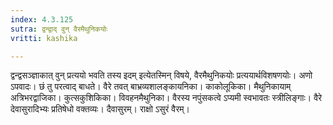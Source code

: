 ```yaml
---
index: 4.3.125
sutra: द्वन्द्वाद् वुन् वैरमैथुनिकयोः
vritti: kashika

---
```

द्वन्द्वसञ्ज्ञाकात् वुन् प्रत्ययो भवति तस्य इदम् इत्येतस्मिन् विषये, वैरमैथुनिकयोः प्रत्ययार्थविशषणयोः। अणो ऽपवादः। छं तु परत्वाद् बाधते। वैरे तवत् बाभ्रव्यशालङ्कायनिका। काकोलूकिका। मैथुनिकायाम् अत्रिभरद्वाजिका। कुत्सकुशिकिका। विवहनमैथुनिका। वैरस्य नपुंसकत्वे ऽप्यमी स्वभावतः स्त्रीलिङ्गाः। वैरे देवासुरादिभ्यः प्रतिषेधो वक्तव्यः। दैवासुरम्। राक्षो ऽसुरं वैरम्।